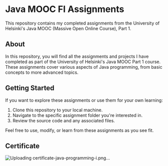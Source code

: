 # Java MOOC FI Assignments

This repository contains my completed assignments from the University of Helsinki's Java MOOC (Massive Open Online Course), Part 1.

## About

In this repository, you will find all the assignments and projects I have completed as part of the University of Helsinki's Java MOOC Part 1 course. These assignments cover various aspects of Java programming, from basic concepts to more advanced topics.

## Getting Started

If you want to explore these assignments or use them for your own learning:

1. Clone this repository to your local machine.
2. Navigate to the specific assignment folder you're interested in.
3. Review the source code and any associated files.

Feel free to use, modify, or learn from these assignments as you see fit.


## Certificate

![Uploading certificate-java-programming-i.png…]()
